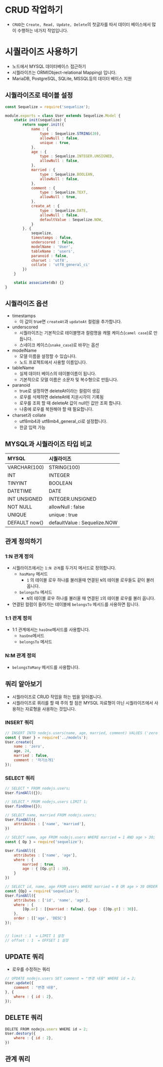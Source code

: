 # CRUD 작업하기 
* `CRUD`는 `Create, Read, Update, Delete`의 첫글자를 따서 데이터 베이스에서 많이 수행하는 네가지 작업입니다. 

# 시퀄라이즈 사용하기 
* 노드에서 MYSQL 데이터베이스 접근하기 
* 시퀄라이즈는 ORM(Object-relational Mapping) 입니다. 
* MariaDB, PostgreSQL, SQLite, MSSQL등의 데이터 베이스 지원

## 시퀄라이즈로 테이블 설정
```js
const Sequelize = require('sequelize');

module.exports = class User extends Sequelize.Model {
    static init(sequelize) {
        return super.init({
            name : {
                type : Sequelize.STRING(20),
                allowNull : false,
                unique : true,
            },
            age : {
                type : Sequelize.INTEGER.UNSIGNED,
                allowNull : false,
            },
            married : {
                type : Sequelize.BOOLEAN,
                allowNull : false, 
            },
            comment : {
                type : Sequelize.TEXT,
                allowNull : true,
            },
            create_at : {
                type : Sequelize.DATE,
                allowNull : false,
                defaultValue : Sequelize.NOW,
            }
        }, {
            sequelize,
            timestamps : false,
            underscored : false,
            modelName : 'User',
            tableName : 'users',
            paranoid : false,
            charset : 'utf8',
            collate : 'utf8_general_ci'
        })
    }

    static associate(db) {}
}
```

## 시퀄라이즈 옵션 
* timestamps
  * 이 값이 true면 `createAt`과 `updateAt` 컬럼을 추가합니다.
* underscored
  * 시퀄라이즈는 기본적으로 테이블명과 컬럼명을 캐멀 케이스(`camel case`)로 만듭니다.
  * 스네이크 케이스(`snake_case`)로 바꾸는 옵션
* modelName
  * 모델 이름을 설정할 수 있습니다. 
  * 노드 프로젝트에서 사용할 이름입니다. 
* tableName
  * 실제 데이터 베이스의 테이블이름이 됩니다. 
  * 기본적으로 모델 이름은 소문자 및 복수형으로 만듭니다. 
* paranoid
  * true로 설정하면 deleteAt이라는 컬럼이 생김
  * 로우를 삭제하면 deleteAt에 지운시각이 기록됨
  * 로우를 조회 할 때 deleteAt 값이 null인 값만 조회 합니다.
  * 나중에 로우를 복원해야 할 때 필요합니다.
* charset과 collate 
  * utf8mb4과 utf8mb4_general_ci로 설정합니다. 
  * 한글 입력 가능 
  

## MYSQL과 시퀄라이즈 타입 비교

|MYSQL|시퀄라이즈|
|:--|:--|
|VARCHAR(100)|STRING(100)|
|INT|INTEGER|
|TINYINT|BOOLEAN|
|DATETIME|DATE|
|INT UNSIGNED|INTEGER.UNSIGNED|
|NOT NULL|allowNull : false|
|UNIQUE|unique : true|
|DEFAULT now()| defaultValue : Sequelize.NOW|

## 관계 정의하기 
### 1:N 관계 정의
* 시퀄라이즈에서는 `1:N 관계`를 두가지 메서드로 정의합니다. 
  * `hasMany` 메서드 
    * `1` 의 테이블 로우 하나를 불러올때 연결된 `N`의 테이블 로우들도 같이 불러 옵니다.
  * `belongsTo` 메서드
    * `N`의 테이블 로우 하나를 불러올 때 연결된 `1`의 테이블 로우를 불러 옵니다.
* 연결된 컬럼이 들어가는 테이블에 `belongsTo` 메서드를 사용하면 됩니다. 

### 1:1 관계 정의
* 1:1 관계에서는 `hasOne`메서드를 사용합니다. 
  * `hasOne`메서드
  * `belongsTo` 메서드

### N:M 관계 정의
* `belongsToMany` 메서드를 사용합니다. 

## 쿼리 알아보기
* 시퀄라이즈로 CRUD 작업을 하는 법을 알아봅니다. 
* 시퀄라이즈로 쿼리를 할 때 주의 할 점은 MYSQL 자료형이 아닌 시퀄라이즈에서 사용하는 자료형을 사용하는 것입니다. 
### INSERT 쿼리
```js
// INSERT INTO nodejs.users(name, age, married, comment) VALUES ('zero', 24, 0, '자기소개1');
const { User } = require('../models');
User.create({
    name : 'zero',
    age, 24,
    married : false,
    comment : '자기소개1'
});
```
### SELECT 쿼리
```js
// SELECT * FROM nodejs.users;
User.findAll({});

// SELECT * FROM nodejs,users LIMIT 1;
User.findOne({});

// SELECT name, married FROM nodejs.users;
User.findAll({
    attributes : ['name', 'married'],
})

// SELECT name, age FROM nodejs.users WHERE married = 1 AND age > 30;
const { Op } = require('sequelize');

User.findAll({
    attributes : ['name', 'age'],
    where : {
        married : true,
        age : { [Op.gt] : 30},
    }
})

// SELECT id, name, age FROM users WHERE married = 0 OR age > 30 ORDER BY age;
const {Op} = require('sequelize');
User.findAll({
    attributes : ['id', 'name', 'age'],
    where : {
        [Op.or] : [{married : false}, {age : {[Op.gt] : 30}],
    },
    order : [['age', 'DESC']
});


// limit : 1  = LIMIT 1 설정
// offset : 1  = OFFSET 1 설정
```

## UPDATE 쿼리
* 로우를 수정하는 쿼리
```js
// UPDATE nodejs.users SET comment = "변경 내용" WHERE id = 2;
User.update({
    comment : "변경 내용",
}, {
    where : { id : 2},
});
```

## DELETE 쿼리
```js
DELETE FROM nodejs.users WHERE id = 2;
User.destory({
    where : { id : 2},
})
```

## 관계 쿼리 